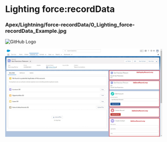 # Lighting force:recordData

### Apex/Lightning/force-recordData/0_Lighting_force-recordData_Example.jpg

![GitHub Logo](Apex/Lightning/force-recordData/0_Lighting_force-recordData_Example.jpg)


![GitHub Logo](./0_Lighting_force-recordData_Example.jpg)
